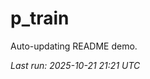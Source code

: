 # p_train

Auto-updating README demo.

<!--START_SECTION:status-->
_Last run: 2025-10-21 21:21 UTC_
<!--END_SECTION:status-->





















































































































































































































































































































































































































































































































































































































































































































































































































































































































































































































































































































































































































































































































































































